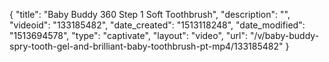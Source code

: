 {
    "title": "Baby Buddy 360 Step 1 Soft Toothbrush",
    "description": "",
    "videoid": "133185482",
    "date_created": "1513118248",
    "date_modified": "1513694578",
    "type": "captivate",
    "layout": "video",
    "url": "\/v\/baby-buddy-spry-tooth-gel-and-brilliant-baby-toothbrush-pt-mp4\/133185482"
}